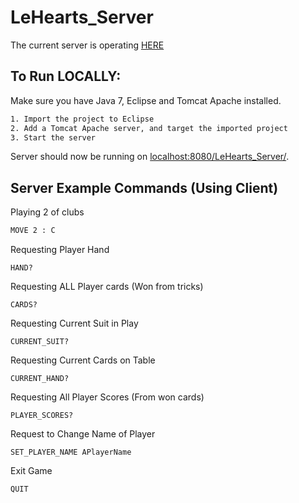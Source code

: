 # LeHearts_Server
 
The current server is operating [HERE](http://lehearts-env.elasticbeanstalk.com/)

## To Run LOCALLY:

Make sure you have Java 7, Eclipse and Tomcat Apache installed.  

```sh
1. Import the project to Eclipse
2. Add a Tomcat Apache server, and target the imported project 
3. Start the server 
```

Server should now be running on [localhost:8080/LeHearts_Server/](http://localhost:8080/LeHearts_Server/).

## Server Example Commands (Using Client)

Playing 2 of clubs
```sh
MOVE 2 : C
```

Requesting Player Hand
```
HAND?
```

Requesting ALL Player cards (Won from tricks)
```
CARDS? 
```

Requesting Current Suit in Play
```
CURRENT_SUIT?
```

Requesting Current Cards on Table
```
CURRENT_HAND?
```

Requesting All Player Scores (From won cards)
```
PLAYER_SCORES?
```

Request to Change Name of Player
```
SET_PLAYER_NAME APlayerName
```

Exit Game
```
QUIT
```



